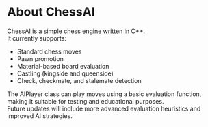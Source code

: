 # About ChessAI

ChessAI is a simple chess engine written in C++.  
It currently supports:

- Standard chess moves
- Pawn promotion
- Material-based board evaluation
- Castling (kingside and queenside)
- Check, checkmate, and stalemate detection

The AIPlayer class can play moves using a basic evaluation function, making it suitable for testing and educational purposes.  
Future updates will include more advanced evaluation heuristics and improved AI strategies.
